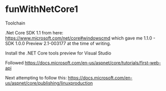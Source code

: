 # funWithNetCore1

Toolchain

.Net Core SDK 1.1 from here: https://www.microsoft.com/net/core#windowscmd which gave me 1.1.0 - SDK 1.0.0 Preview 2.1-003177 at the time of writing.

Install the .NET Core tools preview for Visual Studio

Followed https://docs.microsoft.com/en-us/aspnet/core/tutorials/first-web-api

Next attempting to follow this:
https://docs.microsoft.com/en-us/aspnet/core/publishing/linuxproduction
